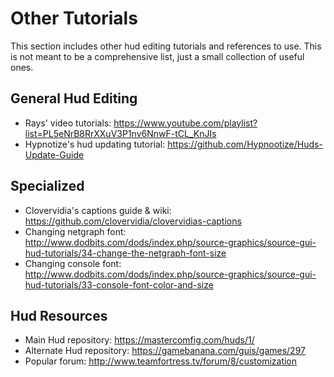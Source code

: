 # Other Tutorials

This section includes other hud editing tutorials and references to use. This is not meant to be a comprehensive list, just a small collection of useful ones.

## General Hud Editing

* Rays' video tutorials: https://www.youtube.com/playlist?list=PL5eNrB8RrXXuV3P1nv6NnwF-tCL_KnJIs
* Hypnotize's hud updating tutorial: https://github.com/Hypnootize/Huds-Update-Guide

## Specialized

* Clovervidia's captions guide & wiki: https://github.com/clovervidia/clovervidias-captions
* Changing netgraph font: http://www.dodbits.com/dods/index.php/source-graphics/source-gui-hud-tutorials/34-change-the-netgraph-font-size
* Changing console font: http://www.dodbits.com/dods/index.php/source-graphics/source-gui-hud-tutorials/33-console-font-color-and-size

## Hud Resources

* Main Hud repository: https://mastercomfig.com/huds/1/
* Alternate Hud repository: https://gamebanana.com/guis/games/297
* Popular forum: http://www.teamfortress.tv/forum/8/customization
